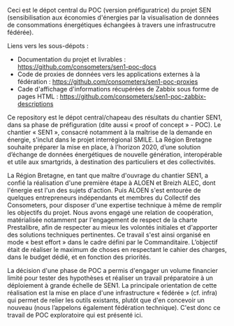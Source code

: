 Ceci est le dépot central du POC (version préfiguratrice) du projet SEN (sensibilisation aux économies d'énergies par la visualisation de données de consommations énergétiques échangées à travers une infrastrucutre fédérée).

Liens vers les sous-dépots :
- Documentation du projet et livrables : https://github.com/consometers/sen1-poc-docs
- Code de proxies de données vers les applications externes à la fédération : https://github.com/consometers/sen1-poc-proxies
- Cade d'affichage d'informations récupérées de Zabbix sous forme de pages HTML : https://github.com/consometers/sen1-poc-zabbix-descriptions

Ce repository est le dépot central/chapeau des résultats du chantier SEN1, dans sa phase de préfiguration (dite aussi « proof of concept » - POC). Le chantier « SEN1 », consacré notamment à la maîtrise de la demande en énergie, s'inclut dans le projet interrégional SMILE. La Région Bretagne souhaite préparer la mise en place, à l’horizon 2020, d’une solution d’échange de données énergétiques de nouvelle génération, interopérable et utile aux smartgrids, à destination des particuliers et des collectivités.

La Région Bretagne, en tant que maître d'ouvrage du chantier SEN1, a confié la réalisation d'une première étape à ALOEN et Breizh ALEC, dont l'énergie est l'un des sujets d'action. Puis ALOEN s'est entourée de quelques entrepreneurs indépendants et membres du Collectif des Consometers, pour disposer d'une expertise technique à même de remplir les objectifs du projet. Nous avons engagé une relation de coopération, matérialisée notamment par l'engagement de respect de la charte Prestalibre, afin de respecter au mieux les volontés initiales et d'apporter des solutions techniques pertinentes. Ce travail s'est ainsi organisé en mode « best effort » dans le cadre défini par le Commanditaire. L’objectif était de réaliser le maximum de choses en respectant le cahier des charges, dans le budget dédié, et en fonction des priorités.

La décision d'une phase de POC a permis d'engager un volume financier limité pour tester des hypothèses et réaliser un travail préparatoire à un déploiement à grande échelle de SEN1. La principale orientation de cette réalisation est la mise en place d'une infrastructure « fédérée » (cf. infra) qui permet de relier les outils existants, plutôt que d'en concevoir un nouveau (nous l’appelons également fédération technique). C'est donc ce travail de POC exploratoire qui est présenté ici.
